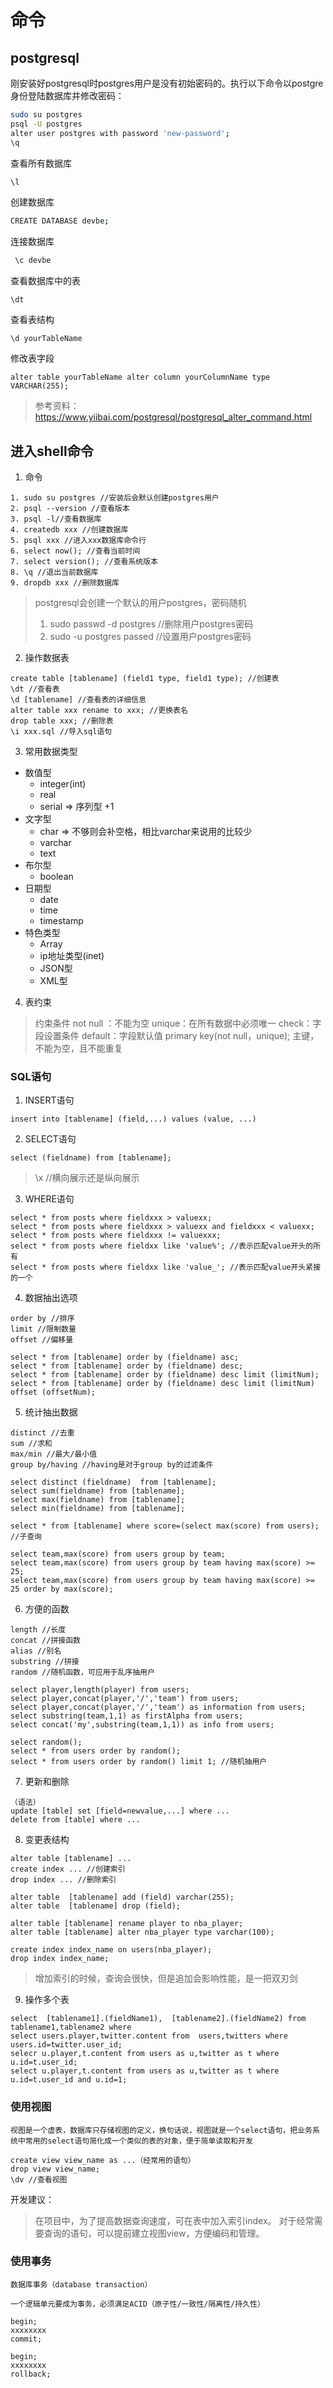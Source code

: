 # 命令

## postgresql



刚安装好postgresql时postgres用户是没有初始密码的。执行以下命令以postgre身份登陆数据库并修改密码：

``` bash
sudo su postgres
psql -U postgres
alter user postgres with password 'new-password';
\q 
```



查看所有数据库

```bash
\l
```

创建数据库

```bash
CREATE DATABASE devbe;
```

连接数据库

```bash
 \c devbe
```

查看数据库中的表

```
\dt
```

查看表结构

```
\d yourTableName
```



修改表字段

```
alter table yourTableName alter column yourColumnName type VARCHAR(255);
```



> 参考资料： https://www.yiibai.com/postgresql/postgresql_alter_command.html





## 进入shell命令

1. 命令

```
1. sudo su postgres //安装后会默认创建postgres用户
2. psql --version //查看版本
3. psql -l//查看数据库
4. createdb xxx //创建数据库
5. psql xxx //进入xxx数据库命令行
6. select now(); //查看当前时间
7. select version(); //查看系统版本
8. \q //退出当前数据库
9. dropdb xxx //删除数据库
```
> postgresql会创建一个默认的用户postgres，密码随机
> 1. sudo passwd -d postgres //删除用户postgres密码
> 2. sudo -u postgres passed //设置用户postgres密码

2. 操作数据表

```
create table [tablename] (field1 type, field1 type); //创建表
\dt //查看表
\d [tablename] //查看表的详细信息
alter table xxx rename to xxx; //更换表名
drop table xxx; //删除表
\i xxx.sql //导入sql语句
```

3. 常用数据类型

- 数值型
  - integer(int)
  - real
  - serial => 序列型  +1
- 文字型
  - char => 不够则会补空格，相比varchar来说用的比较少
  - varchar
  - text
- 布尔型
  - boolean 
- 日期型
  - date
  - time
  - timestamp
- 特色类型
  - Array
  - ip地址类型(inet)
  - JSON型
  - XML型 

4. 表约束

> 约束条件
> not null ：不能为空
> unique：在所有数据中必须唯一
> check：字段设置条件
> default：字段默认值
> primary key(not null，unique); 主键，不能为空，且不能重复

### SQL语句

1. INSERT语句

```
insert into [tablename] (field,...) values (value, ...)
```

2. SELECT语句

```
select (fieldname) from [tablename];
```
> \x //横向展示还是纵向展示

3. WHERE语句

```
select * from posts where fieldxxx > valuexx;
select * from posts where fieldxxx > valuexx and fieldxxx < valuexx;
select * from posts where fieldxxx != valuexxx;
select * from posts where fieldxx like 'value%'; //表示匹配value开头的所有
select * from posts where fieldxx like 'value_'; //表示匹配value开头紧接的一个

```

4. 数据抽出选项
 
```
order by //排序
limit //限制数量
offset //偏移量

select * from [tablename] order by (fieldname) asc;
select * from [tablename] order by (fieldname) desc;
select * from [tablename] order by (fieldname) desc limit (limitNum);
select * from [tablename] order by (fieldname) desc limit (limitNum) offset (offsetNum);
```

5. 统计抽出数据

```
distinct //去重
sum //求和
max/min //最大/最小值
group by/having //having是对于group by的过滤条件

select distinct (fieldname)  from [tablename];
select sum(fieldname) from [tablename];
select max(fieldname) from [tablename];
select min(fieldname) from [tablename];

select * from [tablename] where score=(select max(score) from users); //子查询

select team,max(score) from users group by team;
select team,max(score) from users group by team having max(score) >= 25;
select team,max(score) from users group by team having max(score) >= 25 order by max(score);
```

6. 方便的函数

```
length //长度
concat //拼接函数
alias //别名
substring //拼接
random //随机函数，可应用于乱序抽用户

select player,length(player) from users;
select player,concat(player,'/','team') from users;
select player,concat(player,'/','team') as information from users;
select substring(team,1,1) as firstAlpha from users;
select concat('my',substring(team,1,1)) as info from users;

select random();
select * from users order by random();
select * from users order by random() limit 1; //随机抽用户
```

7. 更新和删除

```
（语法）
update [table] set [field=newvalue,...] where ...
delete from [table] where ...
```

8. 变更表结构

```
alter table [tablename] ...
create index ... //创建索引
drop index ... //删除索引
```

```
alter table  [tablename] add (field) varchar(255);
alter table  [tablename] drop (field);

alter table [tablename] rename player to nba_player;
alter table [tablename] alter nba_player type varchar(100);

create index index_name on users(nba_player);
drop index index_name;
```

> 增加索引的时候，查询会很快，但是追加会影响性能，是一把双刃剑


9. 操作多个表

```
select  [tablename1].(fieldName1),  [tablename2].(fieldName2) from tablename1,tablename2 where 
select users.player,twitter.content from  users,twitters where users.id=twitter.user_id;
selecr u.player,t.content from users as u,twitter as t where u.id=t.user_id;
select u.player,t.content from users as u,twitter as t where u.id=t.user_id and u.id=1;
```

### 使用视图
    视图是一个虚表，数据库只存储视图的定义，换句话说，视图就是一个select语句，把业务系统中常用的select语句简化成一个类似的表的对象，便于简单读取和开发

```
create view view_name as ...（经常用的语句）
drop view view_name;
\dv //查看视图
```

开发建议：

> 在项目中，为了提高数据查询速度，可在表中加入索引index。
> 对于经常需要查询的语句，可以提前建立视图view，方便编码和管理。

### 使用事务
    数据库事务（database transaction）

    一个逻辑单元要成为事务，必须满足ACID（原子性/一致性/隔离性/持久性）

```
begin;
xxxxxxxx
commit;

begin;
xxxxxxxx
rollback;
```







